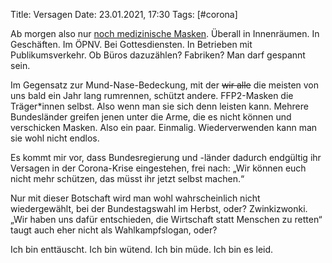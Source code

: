 Title: Versagen
Date: 23.01.2021, 17:30
Tags: [#corona]

Ab morgen also nur [noch medizinische Masken](https://www.berlin.de/rbmskzl/aktuelles/pressemitteilungen/2021/pressemitteilung.1042819.php). Überall in Innenräumen. In Geschäften. Im ÖPNV. Bei Gottesdiensten. In Betrieben mit Publikumsverkehr. Ob Büros dazuzählen? Fabriken? Man darf gespannt sein.

Im Gegensatz zur Mund-Nase-Bedeckung, mit der <del>wir alle</del> die meisten von uns bald ein Jahr lang rumrennen, schützt andere. FFP2-Masken die Träger*innen selbst. Also wenn man sie sich denn leisten kann. Mehrere Bundesländer greifen jenen unter die Arme, die es nicht können und verschicken Masken. Also ein paar. Einmalig. Wiederverwenden kann man sie wohl nicht endlos.

Es kommt mir vor, dass Bundesregierung und -länder dadurch endgültig ihr Versagen in der Corona-Krise eingestehen, frei nach: „Wir können euch nicht mehr schützen, das müsst ihr jetzt selbst machen.“

Nur mit dieser Botschaft wird man wohl wahrscheinlich nicht wiedergewählt, bei der Bundestagswahl im Herbst, oder? Zwinkizwonki. „Wir haben uns dafür entschieden, die Wirtschaft statt Menschen zu retten“ taugt auch eher nicht als Wahlkampfslogan, oder?

Ich bin enttäuscht. Ich bin wütend. Ich bin müde. Ich bin es leid.